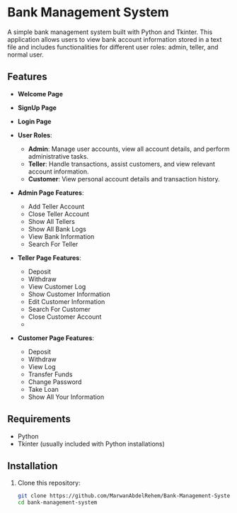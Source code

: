 # Bank Management System

A simple bank management system built with Python and Tkinter. This application allows users to view bank account information stored in a text file and includes functionalities for different user roles: admin, teller, and normal user.

## Features
- **Welcome Page**
- **SignUp Page**
- **Login Page**

- **User Roles**:
  - **Admin**: Manage user accounts, view all account details, and perform administrative tasks.
  - **Teller**: Handle transactions, assist customers, and view relevant account information.
  - **Customer**: View personal account details and transaction history.

- **Admin Page Features**:
  - Add Teller Account
  - Close Teller Account
  - Show All Tellers
  - Show All Bank Logs
  - View Bank Information
  - Search For Teller

- **Teller Page Features**:
  - Deposit
  - Withdraw
  - View Customer Log
  - Show Customer Information
  - Edit Customer Information
  - Search For Customer
  - Close Customer Account
  - 
- **Customer Page Features**:
  - Deposit
  - Withdraw
  - View Log
  - Transfer Funds
  - Change Password
  - Take Loan
  - Show All Your Information

## Requirements

- Python 
- Tkinter (usually included with Python installations)

## Installation

1. Clone this repository:
   ```bash
   git clone https://github.com/MarwanAbdelRehem/Bank-Management-System
   cd bank-management-system
